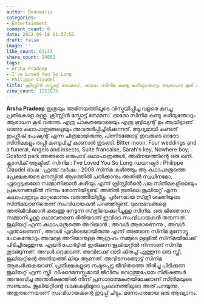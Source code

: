 ```yaml
---
author: Beaumaris
categories:
- Entertainment
comment_count: 0
date: 2022-09-18 11:57:51
draft: false
image: ''
like_count: 63147
share_count: 24882
tags:
- Arsha Pradeep
- I've Loved You So Long
- Philippe Claudel
title: ക്രിസ്റ്റിൻ സ്കോട്ട് തോമസ്, ഓരോ സിനിമ കണ്ടു കഴിയുന്തോറും ആരാധന കൂടി വരുന്നു
view_count: 1222075
---
```


**Arsha Pradeep** ഇത്രയും അഭിനയത്തിലൂടെ വിസ്മയിപ്പിച്ച വളരെ കുറച്ചു പ്രതിഭകളെ ഒള്ളൂ. ക്രിസ്റ്റിൻ സ്കോട്ട് തോമസ്. ഓരോ സിനിമ കണ്ടു കഴിയുന്തോറും ആരാധന കൂടി വരുന്നു. എത്ര പാകതയോടെയും എത്ര ബ്രില്യന്റ് ഉം ആയിട്ടാണ് ഓരോ കഥാപാത്രങ്ങളെയും അവതരിപ്പിച്ചിരിക്കുന്നത്. ആദ്യമായി കണ്ടത് ഇംഗ്ലീഷ്‌ പേഷ്യന്റ്‌ എന്ന ചിത്രമായിരുന്നു, പിന്നീടങ്ങോട്ട് ഇവരുടെ ഓരോ സിനിമകളും തപ്പി കണ്ടുപിച്ച് കാണാൻ തുടങ്ങി. Bitter moon, Four weddings and a funeral, Angels and insects, Suite francaise, Sarah's key, Nowhere boy, Gosford park അങ്ങനെ ഒരുപാട് കഥാപാത്രങ്ങൾ, അഭിനയത്തിന്റെ ഒരു ഖനി. ക്ലാസിക് ആക്ടിങ്. സിനിമ : I've Loved You So Long ഡയറക്ടർ : Philippe Claudel ഭാഷ : ഫ്രഞ്ച് വർഷം : 2008 സിനിമ കഴിഞ്ഞും ആ കഥാപാത്രത്തെ പ്രേക്ഷകരുടെ മനസ്സിൽ ആഴത്തിൽ പതിക്കാനും അതിൽ സ്വധീനമോ, ഏറ്റെടുക്കലോ സമ്മാനിക്കാൻ കഴിയും എന്ന് ക്രിസ്റ്റിൻന്റെ പല സിനിമകളിലെയും പ്രകടനങ്ങളിൽ നിന്നും തോന്നിയിട്ടുണ്ട്. അതിൽ ഇതിലെ ജൂലിയറ്റ്‌ എന്ന കഥാപാത്രവും മാറ്റമൊന്നും വരുത്തിയിട്ടില്ല. പൂർണമായ സ്‌ത്രീ ശക്തിയുടെ സിനിമയാണിതെന്ന്‌ സംവിധായകന്‍ പറഞ്ഞിട്ടുണ്ട്. ദുരനുഭവങ്ങളെ അതിജീവിക്കാന്‍ കരുത്തു നേടുന്ന സ്‌ത്രീയെക്കുറിച്ചുള്ള സിനിമ. ഒരു ജിജ്ഞാസ സമ്മാനിച്ചുള്ള കഥാവതരണ രീതിയാണ് ഇവിടെ സംവിധായകൻ തരുന്നത്. ജൂലിയറ്റ് എന്ന കഥാപാത്രത്തെ അറിയാൻ , അവൾ ആരാണെന്നു , അവൾ എന്താണെന്ന് , അവൾ എവിടെയായിരുന്നു എന്ന് അങ്ങനെ സിനിമ മുന്നോട്ടു പോകുന്തോറും അവളെ അറിയാനുളള ആഗ്രഹം നമ്മുടെ ഉള്ളിൽ സിനിമയിലേക്ക് പിടിച്ചിരുത്തുന്നു. എയർ പോർട്ടിൽ ഇരിക്കുന്ന ജൂലിയറ്റിൽ നിന്നാണ് സിനിമ തുടങ്ങുന്നത്. അവൾ ഒറ്റക്കാണ്. അവിടേക്ക് ഓടി കിതച്ച് എത്തുന്ന ഒരു സ്ത്രീ, ജൂലിയറ്റിന്റെ അനിയത്തി ലിയ ആണത്. അവിടന്നങ്ങോട്ട് സിനിമ ആരംഭിക്കുകയാണ്. പ്രതീക്ഷകളുടെ നഷ്ടപ്പെട്ട ജീവിതത്തെ തിരിച്ചു പിടിക്കുന്ന ജൂലിയറ്റ് എന്ന സ്ത്രീ. വിഷാദമനസ്സുമായി ജീവിതം വെറുത്തുപോയ നിമിഷങ്ങൾ അനുഭവിച്ച അന്തരീക്ഷത്തില്‍ നിന്ന്‌ പ്രസാദാത്മകതയിലേക്കാണ്‌ സിനിമയുടെ സഞ്ചാരം. ജൂലിയറ്റിന്റെ വാക്കുകളിലൂടെ പ്രകടനത്തിലൂടെ അത് പറയുന്നു. അതുതന്നെയാണ് സംവിധായകന്റെ തുറുപ്പ് ചീട്ടും. മനോഹരമായ ഒരു ആഖ്യാനം.